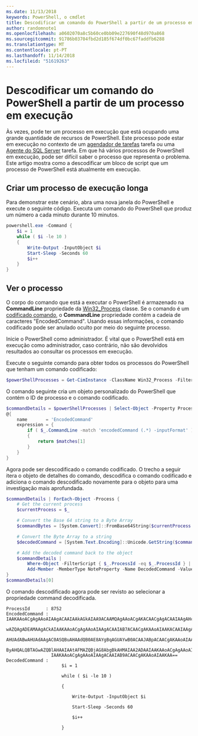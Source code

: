 ```yaml
---
ms.date: 11/13/2018
keywords: PowerShell, o cmdlet
title: Descodificar um comando do PowerShell a partir de um processo em execução
author: randomnote1
ms.openlocfilehash: a0602070a8c5b60ce0bb09e227690f48d970a868
ms.sourcegitcommit: 91786b03704fbd2d185f674df0bc67faddfb6288
ms.translationtype: MT
ms.contentlocale: pt-PT
ms.lasthandoff: 11/14/2018
ms.locfileid: "51619263"
---
```

# <a name="decode-a-powershell-command-from-a-running-process"></a>Descodificar um comando do PowerShell a partir de um processo em execução

Às vezes, pode ter um processo em execução que está ocupando uma grande quantidade de recursos de PowerShell.
Este processo pode estar em execução no contexto de um [agendador de tarefas][] tarefa ou uma [Agente do SQL Server][] tarefa. Em que há vários processos de PowerShell em execução, pode ser difícil saber o processo que representa o problema. Este artigo mostra como a descodificar um bloco de script que um processo de PowerShell está atualmente em execução.

## <a name="create-a-long-running-process"></a>Criar um processo de execução longa

Para demonstrar este cenário, abra uma nova janela do PowerShell e execute o seguinte código. Executa um comando do PowerShell que produz um número a cada minuto durante 10 minutos.

```powershell
powershell.exe -Command {
    $i = 1
    while ( $i -le 10 )
    {
        Write-Output -InputObject $i
        Start-Sleep -Seconds 60
        $i++
    }
}
```

## <a name="view-the-process"></a>Ver o processo

O corpo do comando que está a executar o PowerShell é armazenado na **CommandLine** propriedade da [Win32_Process][] classe. Se o comando é um [codificado comando][], o **CommandLine** propriedade contém a cadeia de caracteres "EncodedCommand". Usando essas informações, o comando codificado pode ser anulado oculto por meio do seguinte processo.

Inicie o PowerShell como administrador. É vital que o PowerShell está em execução como administrador, caso contrário, não são devolvidos resultados ao consultar os processos em execução.

Execute o seguinte comando para obter todos os processos do PowerShell que tenham um comando codificado:

```powershell
$powerShellProcesses = Get-CimInstance -ClassName Win32_Process -Filter 'CommandLine LIKE "%EncodedCommand%"'
```

O comando seguinte cria um objeto personalizado do PowerShell que contém o ID de processo e o comando codificado.

```powershell
$commandDetails = $powerShellProcesses | Select-Object -Property ProcessId,
@{
    name       = 'EncodedCommand'
    expression = {
        if ( $_.CommandLine -match 'encodedCommand (.*) -inputFormat' )
        {
            return $matches[1]
        }
    }
}
```

Agora pode ser descodificado o comando codificado. O trecho a seguir itera o objeto de detalhes do comando, descodifica o comando codificado e adiciona o comando descodificado novamente para o objeto para uma investigação mais aprofundada.

```powershell
$commandDetails | ForEach-Object -Process {
    # Get the current process
    $currentProcess = $_

    # Convert the Base 64 string to a Byte Array
    $commandBytes = [System.Convert]::FromBase64String($currentProcess.EncodedCommand)

    # Convert the Byte Array to a string
    $decodedCommand = [System.Text.Encoding]::Unicode.GetString($commandBytes)

    # Add the decoded command back to the object
    $commandDetails |
        Where-Object -FilterScript { $_.ProcessId -eq $_.ProcessId } |
        Add-Member -MemberType NoteProperty -Name DecodedCommand -Value $decodedCommand
}
$commandDetails[0]
```

O comando descodificado agora pode ser revisto ao selecionar a propriedade command decodificada.

```output
ProcessId      : 8752
EncodedCommand : IAAKAAoACgAgAAoAIAAgACAAIAAkAGkAIAA9ACAAMQAgAAoACgAKACAACgAgACAAIAAgAHcAaABpAGwAZQAgACgAIAAkAGkAIAAtAG
                 wAZQAgADEAMAAgACkAIAAKAAoACgAgAAoAIAAgACAAIAB7ACAACgAKAAoAIAAKACAAIAAgACAAIAAgACAAIABXAHIAaQB0AGUALQBP
                 AHUAdABwAHUAdAAgAC0ASQBuAHAAdQB0AE8AYgBqAGUAYwB0ACAAJABpACAACgAKAAoAIAAKACAAIAAgACAAIAAgACAAIABTAHQAYQ
                 ByAHQALQBTAGwAZQBlAHAAIAAtAFMAZQBjAG8AbgBkAHMAIAA2ADAAIAAKAAoACgAgAAoAIAAgACAAIAAgACAAIAAgACQAaQArACsA
                 IAAKAAoACgAgAAoAIAAgACAAIAB9ACAACgAKAAoAIAAKAA==
DecodedCommand :
                     $i = 1

                     while ( $i -le 10 )

                     {

                         Write-Output -InputObject $i

                         Start-Sleep -Seconds 60

                         $i++

                     }
```

[Agendador de tarefas]: /windows/desktop/TaskSchd/task-scheduler-start-page
[Agente do SQL Server]: /sql/ssms/agent/sql-server-agent
[Win32_Process]: /windows/desktop/CIMWin32Prov/win32-process
[codificado comando]: /powershell/scripting/core-powershell/console/powershell.exe-command-line-help#-encodedcommand-
